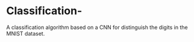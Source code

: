 # Classification-
A classification algorithm based on a CNN for distinguish the digits in the MNIST dataset. 
